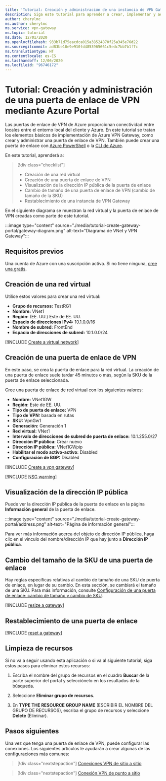 ```yaml
---
title: 'Tutorial: Creación y administración de una instancia de VPN Gateway: Azure portal'
description: Siga este tutorial para aprender a crear, implementar y administrar Azure VPN Gateway mediante Azure Portal
author: cherylmc
ms.author: cherylmc
ms.service: vpn-gateway
ms.topic: tutorial
ms.date: 12/01/2020
ms.openlocfilehash: 933b71d75eacdca015a38524870f25a345e76d22
ms.sourcegitcommit: ad83be10e9e910fd4853965661c5edc7bb7b1f7c
ms.translationtype: HT
ms.contentlocale: es-ES
ms.lasthandoff: 12/06/2020
ms.locfileid: "96746172"
---
```

# <a name="tutorial-create-and-manage-a-vpn-gateway-using-azure-portal"></a>Tutorial: Creación y administración de una puerta de enlace de VPN mediante Azure Portal

Las puertas de enlace de VPN de Azure proporcionan conectividad entre locales entre el entorno local del cliente y Azure. En este tutorial se tratan los elementos básicos de implementación de Azure VPN Gateway, como crear y administrar una puerta de enlace de VPN. También puede crear una puerta de enlace con [Azure PowerShell](create-routebased-vpn-gateway-cli.md) o la [CLI de Azure](create-routebased-vpn-gateway-powershell.md).

En este tutorial, aprenderá a:

> [!div class="checklist"]
> * Creación de una red virtual
> * Creación de una puerta de enlace de VPN
> * Visualización de la dirección IP pública de la puerta de enlace
> * Cambio de tamaño de una puerta de enlace de VPN (cambio de tamaño de la SKU)
> * Restablecimiento de una instancia de VPN Gateway

En el siguiente diagrama se muestran la red virtual y la puerta de enlace de VPN creadas como parte de este tutorial.

:::image type="content" source="./media/tutorial-create-gateway-portal/gateway-diagram.png" alt-text="Diagrama de VNet y VPN Gateway":::

## <a name="prerequisites"></a>Requisitos previos

Una cuenta de Azure con una suscripción activa. Si no tiene ninguna, [cree una gratis](https://azure.microsoft.com/free/?ref=microsoft.com&utm_source=microsoft.com&utm_medium=docs&utm_campaign=visualstudio).

## <a name="create-a-virtual-network"></a><a name="CreatVNet"></a>Creación de una red virtual

Utilice estos valores para crear una red virtual:

* **Grupo de recursos:** TestRG1
* **Nombre:** VNet1
* **Región:** (EE. UU.) Este de EE. UU.
* **Espacio de direcciones IPv4:** 10.1.0.0/16
* **Nombre de subred:** FrontEnd
* **Espacio de direcciones de subred:** 10.1.0.0/24

[!INCLUDE [Create a virtual network](../../includes/vpn-gateway-basic-vnet-rm-portal-include.md)]

## <a name="create-a-vpn-gateway"></a><a name="VNetGateway"></a>Creación de una puerta de enlace de VPN

En este paso, se crea la puerta de enlace para la red virtual. La creación de una puerta de enlace suele tardar 45 minutos o más, según la SKU de la puerta de enlace seleccionada.

Cree una puerta de enlace de red virtual con los siguientes valores:

* **Nombre:** VNet1GW
* **Región:** Este de EE. UU.
* **Tipo de puerta de enlace:** VPN
* **Tipo de VPN:** basada en rutas
* **SKU:** VpnGw1
* **Generación:** Generación 1
* **Red virtual:** VNet1
* **Intervalo de direcciones de subred de puerta de enlace:** 10.1.255.0/27
* **Dirección IP pública**: Crear nuevo
* **Dirección IP pública:** VNet1GWpip
* **Habilitar el modo activo-activo:** Disabled
* **Configuración de BGP:** Disabled

[!INCLUDE [Create a vpn gateway](../../includes/vpn-gateway-add-gw-rm-portal-include.md)]

[!INCLUDE [NSG warning](../../includes/vpn-gateway-no-nsg-include.md)]

## <a name="view-the-public-ip-address"></a><a name="view"></a>Visualización de la dirección IP pública

Puede ver la dirección IP pública de la puerta de enlace en la página **Información general** de la puerta de enlace.

:::image type="content" source="./media/tutorial-create-gateway-portal/address.png" alt-text="Página de información general":::

Para ver más información acerca del objeto de dirección IP pública, haga clic en el vínculo del nombre/dirección IP que hay junto a **Dirección IP pública**.

## <a name="resize-a-gateway-sku"></a><a name="resize"></a>Cambio del tamaño de la SKU de una puerta de enlace

Hay reglas específicas relativas al cambio de tamaño de una SKU de puerta de enlace, en lugar de su cambio. En esta sección, se cambiará el tamaño de una SKU. Para más información, consulte [Configuración de una puerta de enlace: cambio de tamaño y cambio de SKU](vpn-gateway-about-vpn-gateway-settings.md#resizechange).

[!INCLUDE [resize a gateway](../../includes/vpn-gateway-resize-gw-portal-include.md)]

## <a name="reset-a-gateway"></a><a name="reset"></a>Restablecimiento de una puerta de enlace

[!INCLUDE [reset a gateway](../../includes/vpn-gateway-reset-gw-portal-include.md)]

## <a name="clean-up-resources"></a>Limpieza de recursos

Si no va a seguir usando esta aplicación o si va al siguiente tutorial, siga estos pasos para eliminar estos recursos:

1. Escriba el nombre del grupo de recursos en el cuadro **Buscar** de la parte superior del portal y selecciónelo en los resultados de la búsqueda.

1. Seleccione **Eliminar grupo de recursos**.

1. En **TYPE THE RESOURCE GROUP NAME** (ESCRIBIR EL NOMBRE DEL GRUPO DE RECURSOS), escriba el grupo de recursos y seleccione **Delete** (Eliminar).

## <a name="next-steps"></a>Pasos siguientes

Una vez que tenga una puerta de enlace de VPN, puede configurar las conexiones. Los siguientes artículos le ayudarán a crear algunas de las configuraciones más comunes:

> [!div class="nextstepaction"]
> [Conexiones VPN de sitio a sitio](vpn-gateway-howto-site-to-site-resource-manager-portal.md)

> [!div class="nextstepaction"]
> [Conexión VPN de punto a sitio](vpn-gateway-howto-point-to-site-resource-manager-portal.md)
